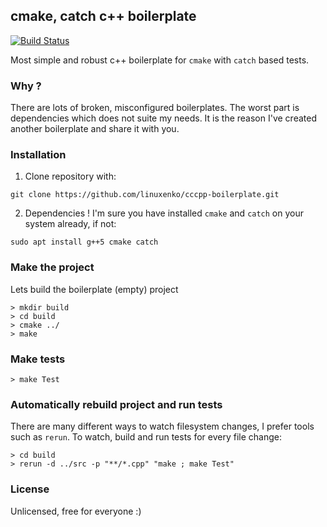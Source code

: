 ## cmake, catch c++ boilerplate

[![Build Status](https://img.shields.io/travis/linuxenko/cccpp-boilerplate.svg?style=flat-square)](https://travis-ci.org/linuxenko/cccpp-boilerplate)

Most simple and robust c++ boilerplate for `cmake` with `catch` based tests.

### Why ?

There are lots of broken, misconfigured boilerplates. The worst part is dependencies which does not suite my needs.
It is the reason I've created another boilerplate and share it with you.

### Installation

1. Clone repository with:

```
git clone https://github.com/linuxenko/cccpp-boilerplate.git
```

2. Dependencies ! I'm sure you have installed `cmake` and `catch` on your system already, if not:

```
sudo apt install g++5 cmake catch
```

### Make the project

Lets build the boilerplate (empty) project

```
> mkdir build
> cd build
> cmake ../
> make
```

### Make tests

```
> make Test
```

### Automatically rebuild project and run tests

There are many different ways to watch filesystem changes, I prefer tools such as `rerun`.
To watch, build and run tests for every file change:

```
> cd build
> rerun -d ../src -p "**/*.cpp" "make ; make Test"
```

### License

Unlicensed, free for everyone :) 
